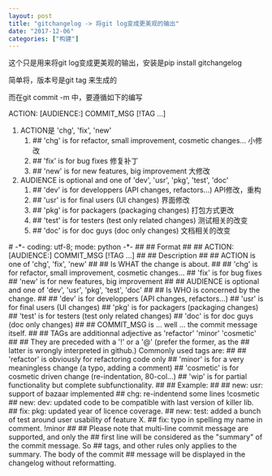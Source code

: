```yaml
---
layout: post
title: "gitchangelog -> 将git log变成更美观的输出"
date: "2017-12-06"
categories: ["构建"]
---
```


这个只是用来将git log变成更美观的输出，安装是pip install gitchangelog

简单将，版本号是git tag 来生成的

而在git commit -m 中，要遵循如下的编写

ACTION: \[AUDIENCE:\] COMMIT\_MSG \[!TAG ...\]

1. ACTION是 'chg', 'fix', 'new'
    1. \## 'chg' is for refactor, small improvement, cosmetic changes... 小修改
    2. \## 'fix' is for bug fixes 修复补丁
    3. \## 'new' is for new features, big improvement 大修改
2. AUDIENCE is optional and one of 'dev', 'usr', 'pkg', 'test', 'doc'
    1. \## 'dev' is for developpers (API changes, refactors...) API修改，重构
    2. \## 'usr' is for final users (UI changes) 界面修改
    3. \## 'pkg' is for packagers (packaging changes) 打包方式更改
    4. \## 'test' is for testers (test only related changes) 测试相关的改变
    5. \## 'doc' is for doc guys (doc only changes) 文档相关的改变

\# -\*- coding: utf-8; mode: python -\*- ## ## Format ## ## ACTION: \[AUDIENCE:\] COMMIT\_MSG \[!TAG ...\] ## ## Description ## ## ACTION is one of 'chg', 'fix', 'new' ## ## Is WHAT the change is about. ## ## 'chg' is for refactor, small improvement, cosmetic changes... ## 'fix' is for bug fixes ## 'new' is for new features, big improvement ## ## AUDIENCE is optional and one of 'dev', 'usr', 'pkg', 'test', 'doc' ## ## Is WHO is concerned by the change. ## ## 'dev' is for developpers (API changes, refactors...) ## 'usr' is for final users (UI changes) ## 'pkg' is for packagers (packaging changes) ## 'test' is for testers (test only related changes) ## 'doc' is for doc guys (doc only changes) ## ## COMMIT\_MSG is ... well ... the commit message itself. ## ## TAGs are additionnal adjective as 'refactor' 'minor' 'cosmetic' ## ## They are preceded with a '!' or a '@' (prefer the former, as the ## latter is wrongly interpreted in github.) Commonly used tags are: ## ## 'refactor' is obviously for refactoring code only ## 'minor' is for a very meaningless change (a typo, adding a comment) ## 'cosmetic' is for cosmetic driven change (re-indentation, 80-col...) ## 'wip' is for partial functionality but complete subfunctionality. ## ## Example: ## ## new: usr: support of bazaar implemented ## chg: re-indentend some lines !cosmetic ## new: dev: updated code to be compatible with last version of killer lib. ## fix: pkg: updated year of licence coverage. ## new: test: added a bunch of test around user usability of feature X. ## fix: typo in spelling my name in comment. !minor ## ## Please note that multi-line commit message are supported, and only the ## first line will be considered as the "summary" of the commit message. So ## tags, and other rules only applies to the summary. The body of the commit ## message will be displayed in the changelog without reformatting.
